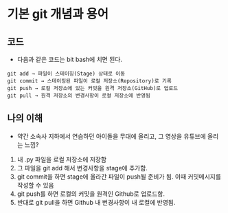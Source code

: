 # 기본 git 개념과 용어

## 코드
- 다음과 같은 코드는 bit bash에 치면 된다.

```
git add → 파일이 스테이징(Stage) 상태로 이동
git commit → 스테이징된 파일이 로컬 저장소(Repository)로 기록
git push → 로컬 저장소에 있는 커밋을 원격 저장소(GitHub)로 업로드
git pull → 원격 저장소의 변경사항이 로컬 저장소에 반영됨 
```

## 나의 이해
- 약간 소속사 지하에서 연습하던 아이돌을 무대에 올리고, 그 영상을 유튜브에 올리는 느낌?
1. 내 .py 파일을 로컬 저장소에 저장함
2. 그 파일을 git add 해서 변경사항을 stage에 추가함. 
3. git commit을 하면 stage에 올라간 파일이 push될 준비가 됨. 이때 커밋메시지를 작성할 수 있음 
4. git push를 하면 로컬의 커밋을 원격인 Github로 업로드함. 
5. 반대로 git pull을 하면 Github 내 변경사항이 내 로컬에 반영됨. 
